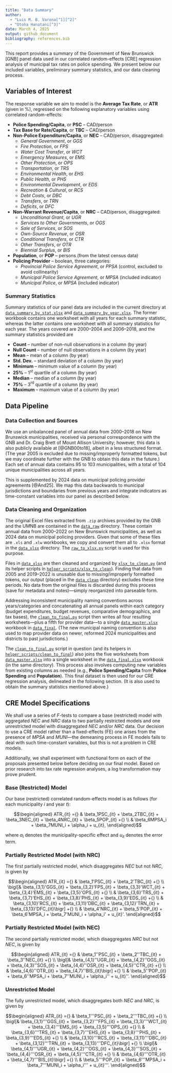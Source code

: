 ```yaml
---
title: "Data Summary"
author:
  - "Luis M. B. Varona[^1][^2]"
  - "Otoha Hanatani[^3]"
date: March 4, 2025
output: github_document
bibliography: references.bib
---
```

This report provides a summary of the Government of New Brunswick [GNB] panel
data used in our correlated random-effects [CRE] regression analysis of
municipal tax rates on police spending. We present below our included
variables, preliminary summary statistics, and our data cleaning process.

## Variables of Interest

The response variable we aim to model is the **Average Tax Rate**, or **ATR**
(given in %), regressed on the following explanatory variables using correlated
random-effects:

- **Police Spending/Capita**, or **PSC** &#x2013; CAD/person
- **Tax Base for Rate/Capita**, or **TBC** &#x2013; CAD/person
- **Non-Police Expenditure/Capita**, or **NEC** &#x2013; CAD/person, disaggregated:
  - *General Government*, or *GGS*
  - *Fire Protection*, or *FPS*
  - *Water Cost Transfer*, or *WCT*
  - *Emergency Measures*, or *EMS*
  - *Other Protection*, or *OPS*
  - *Transportation*, or *TRS*
  - *Environmental Health*, or *EHS*
  - *Public Health*, or *PHS*
  - *Environmental Development*, or *EDS*
  - *Recreation & Cultural*, or *RCS*
  - *Debt Costs*, or *DBC*
  - *Transfers*, or *TRN*
  - *Deficits*, or *DFC*
- **Non-Warrant Revenue/Capita**, or **NRC** &#x2013; CAD/person, disaggregated:
  - *Unconditional Grant*, or *UGR*
  - *Services to Other Governments*, or *OGS*
  - *Sale of Services*, or *SOS*
  - *Own-Source Revenue*, or *OSR*
  - *Conditional Transfers*, or *CTR*
  - *Other Transfers*, or *OTR*
  - *Biennial Surplus*, or *BIS*
- **Population**, or **POP** &#x2013; persons (from the latest census data)
- **Policing Provider** &#x2013; boolean, three categories:
  - *Provincial Police Service Agreement*, or *PPSA* (control, excluded to avoid collinearity)
  - *Municipal Police Service Agreement*, or *MPSA* (included indicator)
  - *Municipal Police*, or *MPSA* (included indicator)

### Summary Statistics

Summary statistics of our panel data are included in the current directory at
[`data_summary_by_stat.xlsx`](data_summary_by_stat.xlsx) and
[`data_summary_by_year.xlsx`](data_summary_by_year.xlsx). The former workbook
contains one worksheet with all years for each summary statistic, whereas the
latter contains one worksheet with all summary statistics for each year. The
years covered are 2000&#x2013;2004 and 2006&#x2013;2018, and the summary
statistics provided are

- **Count** &#x2013; number of non-null observations in a column (by year)
- **Null Count** &#x2013; number of null observations in a column (by year)
- **Mean** &#x2013; mean of a column (by year)
- **Std. Dev.** &#x2013; standard deviation of a column (by year)
- **Minimum** &#x2013; minimum value of a column (by year)
- **25%** &#x2013; 1$^\text{st}$ quartile of a column (by year)
- **Median** &#x2013; median of a column (by year)
- **75%** &#x2013; 3$^\text{rd}$ quartile of a column (by year)
- **Maximum** &#x2013; maximum value of a column (by year)

## Data Pipeline

### Data Collection and Sources

We use an unbalanced panel of annual data from 2000&#x2013;2018 on New
Brunswick municipalities, received via personal correspondence with the GNB
and Dr. Craig Brett of Mount Allison University; however, this data is also
publicly available at [@GNB00to18], albeit in a less structured format.
(The year 2005 is excluded due to missing/improperly formatted tokens, but we
may coordinate further with the GNB to obtain this data in the future.) Each
set of annual data contains 95 to 103 municipalities, with a total of 104
unique municipalities across all years.

This is supplemented by 2024 data on municipal policing provider agreements
[@And25]. We map this data backwards to municipal jurisdictions and boundaries
from previous years and integrate indicators as time-constant variables into
our panel as described below.

### Data Cleaning and Organization

The original Excel files extracted from `.zip` archives provided by the GNB and
the UMNB are contained in the [`data_raw`](../data_pipeline/data_raw)
directory. These contain annual data from 2000&#x2013;2022 on New Brunswick
municipalities, as well as 2024 data on municipal policing providers. Given
that some of these files are `.xls` and `.xlw` workbooks, we copy and convert
them all to `.xlsx` format in the [`data_xlsx`](../data_pipeline/data_xlsx)
directory. The [`raw_to_xlsx.py`](../data_pipeline/raw_to_xlsx.py) script is
used for this purpose.

Files in [`data_xlsx`](../data_pipeline/data_xlsx) are then cleaned and
organized by [`xlsx_to_clean.py`](../data_pipeline/xlsx_to_clean.py) (and its
helper scripts in
[`helper_scripts/xlsx_to_clean`](../data_pipeline/helper_scripts/xlsx_to_clean)).
Finding that data from 2005 and 2019&#x2013;2022 is unusable due to
missing/improperly formatted tokens, our output (placed in the
[`data_clean`](../data_pipeline/data_clean) directory) excludes these time
periods. No data from the original files is discarded during this process (save
for metadata and notes)&#x2014;simply reorganized into parseable form.

Addressing inconsistent municipality naming conventions across years/categories
and concatenating all annual panels within each category (budget expenditures,
budget revenues, comparative demographics, and tax bases), the
[`clean_to_final.py`](../data_pipeline/clean_to_final.py) script then writes
all four resulting worksheets&#x2014;plus a fifth for provider data&#x2014;to a
single [`data_master.xlsx`](../data_pipeline/data_final/data_master.xlsx)
workbook in [`data_final`](../data_pipeline/data_final). (The new municipal
naming convention is also used to map provider data on newer, reformed 2024
municipalities and districts to past jurisdictions.)

The [`clean_to_final.py`](../data_pipeline/clean_to_final.py) script in
question (and its helpers in
[`helper_scripts/clean_to_final`](../data_pipeline/helper_scripts/clean_to_final))
also joins the five worksheets from
[`data_master.xlsx`](../data_pipeline/data_final/data_master.xlsx) into a
single worksheet in the
[`data_final.xlsx`](../data_pipeline/data_final/data_final.xlsx) workbook (in
the same directory). This process also involves computing new variables from
existing columns as needed (e.g., **Police Spending/Capita** from
**Police Spending** and **Population**). This final dataset is then used for
our CRE regression analysis, delineated in the following section. (It is also
used to obtain the summary statistics mentioned above.)

## CRE Model Specifications

We shall use a series of $F$-tests to compare a base (restricted) model with
aggregated *NEC* and *NRC* data to two partially restricted models and one
unrestricted model with disaggregated *NEC* and/or *NRC* data. Our decision to
use a CRE model rather than a fixed-effects (FE) one arises from the presence
of *MPSA* and *MUNI*&#x2014;the demeaning process in FE models fails to deal
with such time-constant variables, but this is not a problem in CRE models.

Additionally, we shall experiment with functional form on each of the proposals
presented below before deciding on our final model. Based on prior research
into tax rate regression analyses, a log transformation may prove prudent.

### Base (Restricted) Model

Our base (restricted) correlated random-effects model is as follows (for each
municipality $i$ and year $t$):

$$\begin{aligned}
ATR_{it} ={} & \beta_1PSC_{it} + \beta_2TBC_{it} + \beta_3NEC_{it} + \beta_4NRC_{it} + \beta_5POP_{it} +{} \\
& \beta_6MPSA_i + \beta_7MUNI_i + \alpha_i + u_{it},
\end{aligned}$$

where $\alpha_i$ denotes the municipality-specific effect and $u_{it}$ denotes
the error term.

### Partially Restricted Model (with NRC)
The first partially restricted model, which
disaggregates *NEC* but not *NRC*, is given by

$$\begin{aligned}
ATR_{it} ={} & \beta_1'PSC_{it} + \beta_2'TBC_{it} +{} \\
\bigl[& \beta_{3,1}'GGS_{it} + \beta_{3,2}'FPS_{it} + \beta_{3,3}'WCT_{it} + \beta_{3,4}'EMS_{it} + \beta_{3,5}'OPS_{it} +{} \\
& \beta_{3,6}'TRS_{it} + \beta_{3,7}'EHS_{it} + \beta_{3,8}'PHS_{it} + \beta_{3,9}'EDS_{it} +{} \\
& \beta_{3,10}'RCS_{it} + \beta_{3,11}'DBC_{it} + \beta_{3,12}'TRN_{it} + \beta_{3,13}'DFC_{it}\bigr] +{} \\
& \beta_4'NRC_{it} + \beta_5'POP_{it} + \beta_6'MPSA_i + \beta_7'MUNI_i + \alpha_i' + u_{it}'.
\end{aligned}$$

### Partially Restricted Model (with NEC)

The second partially restricted model, which disaggregates *NRC* but not *NEC*,
is given by

$$\begin{aligned}
ATR_{it} ={} & \beta_1''PSC_{it} + \beta_2''TBC_{it} + \beta_3''NEC_{it} +{} \\
\bigl[& \beta_{4,1}''UGR_{it} + \beta_{4,2}''OGS_{it} + \beta_{4,3}''SOS_{it} + \beta_{4,4}''OSR_{it} + \beta_{4,5}''CTR_{it} +{} \\
& \beta_{4,6}''OTR_{it} + \beta_{4,7}''BIS_{it}\bigr] +{} \\
& \beta_5''POP_{it} + \beta_6''MPSA_i + \beta_7''MUNI_i + \alpha_i'' + u_{it}''.
\end{aligned}$$

### Unrestricted Model

The fully unrestricted model, which disaggregates both *NEC* and *NRC*, is
given by

$$\begin{aligned}
ATR_{it} ={} & \beta_1'''PSC_{it} + \beta_2'''TBC_{it} +{} \\
\bigl[& \beta_{3,1}'''GGS_{it} + \beta_{3,2}'''FPS_{it} + \beta_{3,3}'''WCT_{it} + \beta_{3,4}'''EMS_{it} + \beta_{3,5}'''OPS_{it} +{} \\
& \beta_{3,6}'''TRS_{it} + \beta_{3,7}'''EHS_{it} + \beta_{3,8}'''PHS_{it} + \beta_{3,9}'''EDS_{it} +{} \\
& \beta_{3,10}'''RCS_{it} + \beta_{3,11}'''DBC_{it} + \beta_{3,12}'''TRN_{it} + \beta_{3,13}'''DFC_{it}\bigr] +{} \\
\bigl[& \beta_{4,1}'''UGR_{it} + \beta_{4,2}'''OGS_{it} + \beta_{4,3}'''SOS_{it} + \beta_{4,4}'''OSR_{it} + \beta_{4,5}'''CTR_{it} +{} \\
& \beta_{4,6}'''OTR_{it} + \beta_{4,7}'''BIS_{it}\bigr] +{} \\
& \beta_5'''POP_{it} + \beta_6'''MPSA_i + \beta_7'''MUNI_i + \alpha_i''' + u_{it}'''.
\end{aligned}$$

[^1]: Department of Mathematics & Computer Science, Mount Allison University, Sackville, NB&nbsp;&nbsp;E4L 1E6
[^2]: Department of Politics & International Relations, Mount Allison University, Sackville, NB&nbsp;&nbsp;E4L 1A7
[^3]: Department of Economics, Mount Allison University, Sackville, NB&nbsp;&nbsp;E4L 1A7
